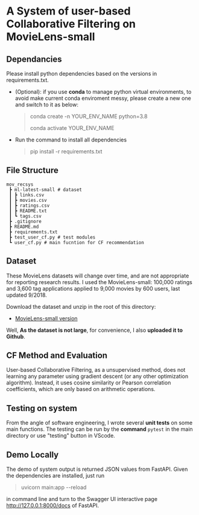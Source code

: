 <!--
 * @Author: Yuhao_Wu
 * @Date: 2022-08-02 23:17:39
 * @LastEditors: Yuhao_Wu
 * @LastEditTime: 2022-08-04 14:40:37
 * @Description: 
-->
# A System of user-based Collaborative Filtering on MovieLens-small

## Dependancies
Please install python dependencies based on the versions in requirements.txt.
- (Optional): if you use **conda** to manage python virtual environments, to avoid make current conda enviroment messy, please create a new one and switch to it as below:
    > conda create -n YOUR_ENV_NAME python=3.8
    >
    > conda activate YOUR_ENV_NAME

- Run the command to install all dependencies
    > pip install -r requirements.txt

## File Structure
```
mov_recsys
 ┣ ml-latest-small # dataset
 ┃ ┣ links.csv
 ┃ ┣ movies.csv
 ┃ ┣ ratings.csv
 ┃ ┣ README.txt
 ┃ ┗ tags.csv
 ┣ .gitignore
 ┣ README.md
 ┣ requirements.txt
 ┣ test_user_cf.py # test modules
 ┗ user_cf.py # main fucntion for CF recommendation
```

## Dataset
These MovieLens datasets will change over time, and are not appropriate for reporting research results. I used the MovieLens-small: 100,000 ratings and 3,600 tag applications applied to 9,000 movies by 600 users, last updated 9/2018.

Download the dataset and unzip in the root of this directory:
- [MovieLens-small version](https://grouplens.org/datasets/movielens/latest/)

Well, **As the dataset is not large**, for convenience, I also **uploaded it to Github**.

## CF Method and Evaluation
User-based Collaborative Filtering, as a unsupervised method, does not learning any parameter using gradient descent (or any other optimization algorithm). Instead, it uses cosine similarity or Pearson correlation coefficients, which are only based on arithmetic operations.

## Testing on system
From the angle of software engineering, I wrote several **unit tests** on some main functions. The testing can be run by the **command** `pytest` in the main directory or use "testing" button in VScode.

## Demo Locally
The demo of system output is returned JSON values from FastAPI. Given the dependencies are installed, just run 
> uvicorn main:app --reload

in command line and turn to the Swagger UI interactive page http://127.0.0.1:8000/docs of FastAPI.
